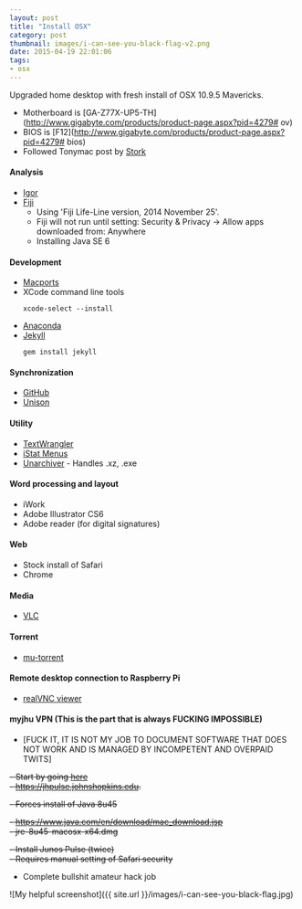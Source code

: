 ```yaml
---
layout: post
title: "Install OSX"
category: post
thumbnail: images/i-can-see-you-black-flag-v2.png
date: 2015-04-19 22:01:06
tags:
- osx
---
```


Upgraded home desktop with fresh install of OSX 10.9.5 Mavericks.  
 - Motherboard is [GA-Z77X-UP5-TH](http://www.gigabyte.com/products/product-page.aspx?pid=4279# ov)  
 - BIOS is [F12](http://www.gigabyte.com/products/product-page.aspx?pid=4279# bios)  
 - Followed Tonymac post by [Stork](http://www.tonymacx86.com/golden-builds/73112-updated-storks-thunderbolt-build-i5-3570k-ga-z77x-up5-th-gtx-650-ti-mavericks.html)


#### Analysis  
 - [Igor](http://www.wavemetrics.com/support/versions.htm)
 - [Fiji](http://fiji.sc/Downloads)
    - Using 'Fiji Life-Line version, 2014 November 25'. 
    - Fiji will not run until setting: Security & Privacy -> Allow apps downloaded from: Anywhere  
    - Installing Java SE 6
 
#### Development  
 - [Macports](https://www.macports.org/install.php)
 - XCode command line tools   
    ~~~
    xcode-select --install
    ~~~  
 - [Anaconda](http://continuum.io/downloads)
 - [Jekyll](http://jekyllrb.com/docs/installation/)   
    ~~~
    gem install jekyll
    ~~~

#### Synchronization  
 - [GitHub](https://mac.github.com)
 - [Unison](http://www.cis.upenn.edu/~bcpierce/unison/)
 
#### Utility  
 - [TextWrangler](http://www.barebones.com/products/textwrangler/download.html)
 - [iStat Menus](http://bjango.com/mac/istatmenus/)
 - [Unarchiver](http://unarchiver.c3.cx/unarchiver) - Handles .xz, .exe
 
#### Word processing and layout
 - iWork
 - Adobe Illustrator CS6
 - Adobe reader (for digital signatures)
 
#### Web
 - Stock install of Safari
 - Chrome

#### Media
 - [VLC](http://www.videolan.org)
 
#### Torrent
 - [mu-torrent](http://www.utorrent.com/downloads/mac)
 

#### Remote desktop connection to Raspberry Pi
 - [realVNC viewer](http://www.realvnc.com/download/viewer/)
 
#### myjhu VPN (This is the part that is always FUCKING IMPOSSIBLE)

 - [FUCK IT, IT IS NOT MY JOB TO DOCUMENT SOFTWARE THAT DOES NOT WORK AND IS MANAGED BY INCOMPETENT AND OVERPAID TWITS]  

 ~~- Start by going [here](https://jhpulse.johnshopkins.edu.)~~  
 ~~- https://jhpulse.johnshopkins.edu.~~  
   
 ~~- Forces install of Java 8u45~~  

 ~~- https://www.java.com/en/download/mac_download.jsp~~  
~~- jre-8u45-macosx-x64.dmg~~  

 ~~- Install Junos Pulse (twice)~~  
 ~~- Requires manual setting of Safari security~~  
 - Complete bullshit amateur hack job
 
 
 ![My helpful screenshot]({{ site.url }}/images/i-can-see-you-black-flag.jpg)
